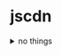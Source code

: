 # jscdn

<details>
<summary>no things</summary>
<pre><code>
echo
https://juejin.cn/post/6920212196408426503

web scripts
2233
require  jquery.min.js v1.7.2
require  ribbons.min.js
require  echo.min.js

biliget..--obs vlc
require  jquery.min.js  v1.7.2
require  jquery-ui-1.9.2.custom.min.js
require  Ajax-hook.min.js
require  echo.min.js
require  BilibiliAPI_Mod.min.js
require  blive_room_info_api.js?version=1037039

bstr..
require  jquery.min.js v1.7.2
require  jquery-ui-1.9.2.custom.min.js
require  echo.min.js 
</code></pre>
</details>
